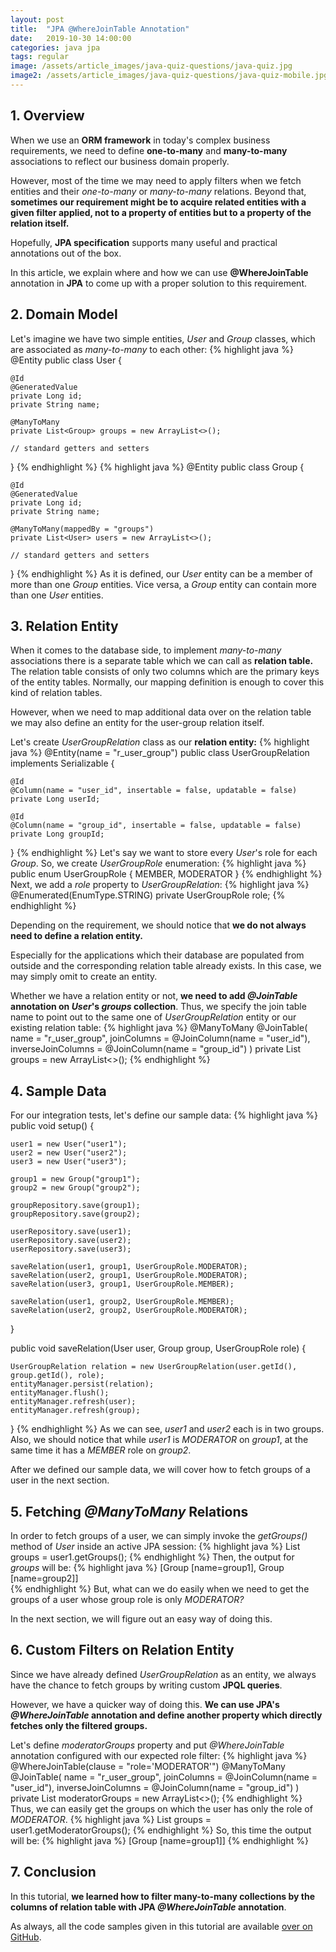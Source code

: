 ```yaml
---
layout: post
title:  "JPA @WhereJoinTable Annotation"
date:   2019-10-30 14:00:00
categories: java jpa
tags: regular
image: /assets/article_images/java-quiz-questions/java-quiz.jpg
image2: /assets/article_images/java-quiz-questions/java-quiz-mobile.jpg
---
```


## 1. Overview
When we use an **ORM framework** in today's complex business requirements, we need to define **one-to-many** and **many-to-many** associations to reflect our business domain properly.

However, most of the time we may need to apply filters when we fetch entities and their *one-to-many* or *many-to-many* relations. Beyond that, **sometimes our requirement might be to acquire related entities with a given filter applied, not to a property of entities but to a property of the relation itself.**

Hopefully, **JPA specification** supports many useful and practical annotations out of the box.

In this article, we explain where and how we can use **@WhereJoinTable** annotation in **JPA** to come up with a proper solution to this requirement.

## 2. Domain Model
Let's imagine we have two simple entities, *User* and *Group* classes, which are associated as *many-to-many* to each other:
{% highlight java %}
@Entity
public class User {

    @Id
    @GeneratedValue
    private Long id;
    private String name;

    @ManyToMany
    private List<Group> groups = new ArrayList<>();

    // standard getters and setters

}
{% endhighlight %}
{% highlight java %}
@Entity
public class Group {

    @Id
    @GeneratedValue
    private Long id;
    private String name;

    @ManyToMany(mappedBy = "groups")
    private List<User> users = new ArrayList<>();

    // standard getters and setters

}
{% endhighlight %}
As it is defined, our *User* entity can be a member of more than one *Group* entities. Vice versa, a *Group* entity can contain more than one *User* entities.

## 3. Relation Entity
When it comes to the database side, to implement *many-to-many* associations there is a separate table which we can call as **relation table.** The relation table consists of only two columns which are the primary keys of the entity tables. Normally, our mapping definition is enough to cover this kind of relation tables.

However, when we need to map additional data over on the relation table we may also define an entity for the user-group relation itself.

Let's create *UserGroupRelation* class as our **relation entity:**
{% highlight java %}
@Entity(name = "r_user_group")
public class UserGroupRelation implements Serializable {

    @Id
    @Column(name = "user_id", insertable = false, updatable = false)
    private Long userId;

    @Id
    @Column(name = "group_id", insertable = false, updatable = false)
    private Long groupId;

}
{% endhighlight %}
Let's say we want to store every *User*'s role for each *Group*. So, we create *UserGroupRole* enumeration:
{% highlight java %}
public enum UserGroupRole {
    MEMBER, MODERATOR
}
{% endhighlight %}
Next, we add a *role* property to *UserGroupRelation*:
{% highlight java %}
@Enumerated(EnumType.STRING)
private UserGroupRole role;
{% endhighlight %}

Depending on the requirement, we should notice that **we do not always need to define a relation entity.**

Especially for the applications which their database are populated from outside and the corresponding relation table already exists. In this case, we may simply omit to create an entity.

Whether we have a relation entity or not, **we need to add *@JoinTable* annotation on *User*'s *groups* collection**. Thus, we specify the join table name to point out to the same one of *UserGroupRelation* entity or our existing relation table:
{% highlight java %}
@ManyToMany
@JoinTable(
    name = "r_user_group",
    joinColumns = @JoinColumn(name = "user_id"),
    inverseJoinColumns = @JoinColumn(name = "group_id")
)
private List<Group> groups = new ArrayList<>();
{% endhighlight %}

## 4. Sample Data
For our integration tests, let's define our sample data:
{% highlight java %}
public void setup() {

    user1 = new User("user1");
    user2 = new User("user2");
    user3 = new User("user3");

    group1 = new Group("group1");
    group2 = new Group("group2");

    groupRepository.save(group1);
    groupRepository.save(group2);

    userRepository.save(user1);
    userRepository.save(user2);
    userRepository.save(user3);

    saveRelation(user1, group1, UserGroupRole.MODERATOR);
    saveRelation(user2, group1, UserGroupRole.MODERATOR);
    saveRelation(user3, group1, UserGroupRole.MEMBER);

    saveRelation(user1, group2, UserGroupRole.MEMBER);
    saveRelation(user2, group2, UserGroupRole.MODERATOR);

}

public void saveRelation(User user, Group group, UserGroupRole role) {

    UserGroupRelation relation = new UserGroupRelation(user.getId(), group.getId(), role);
    entityManager.persist(relation);
    entityManager.flush();
    entityManager.refresh(user);
    entityManager.refresh(group);

}
{% endhighlight %}
As we can see, *user1* and *user2* each is in two groups. Also, we should notice that while *user1* is *MODERATOR* on *group1*, at the same time it has a *MEMBER* role on *group2*.

After we defined our sample data, we will cover how to fetch groups of a user in the next section.

## 5. Fetching *@ManyToMany* Relations
In order to fetch groups of a user, we can simply invoke the *getGroups()* method of *User* inside an active JPA session:
{% highlight java %}
List<Group> groups = user1.getGroups();
{% endhighlight %}
Then, the output for *groups* will be:
{% highlight java %}
[Group [name=group1], Group [name=group2]]    
{% endhighlight %}
But, what can we do easily when we need to get the groups of a user whose group role is only *MODERATOR?*

In the next section, we will figure out an easy way of doing this.

## 6. Custom Filters on Relation Entity
Since we have already defined *UserGroupRelation* as an entity, we always have the chance to fetch groups by writing custom **JPQL queries**.

However, we have a quicker way of doing this. **We can use JPA's *@WhereJoinTable* annotation and define another property which directly fetches only the filtered groups.**

Let's define *moderatorGroups* property and put *@WhereJoinTable* annotation configured with our expected role filter:
{% highlight java %}
@WhereJoinTable(clause = "role='MODERATOR'")
@ManyToMany
@JoinTable(
	name = "r_user_group",
	joinColumns = @JoinColumn(name = "user_id"),
	inverseJoinColumns = @JoinColumn(name = "group_id")
)
private List<Group> moderatorGroups = new ArrayList<>();
{% endhighlight %}
Thus, we can easily get the groups on which the user has only the role of *MODERATOR*.
{% highlight java %}
List<Group> groups = user1.getModeratorGroups();
{% endhighlight %}
So, this time the output will be:
{% highlight java %}
[Group [name=group1]]
{% endhighlight %}

## 7. Conclusion
In this tutorial, **we learned how to filter many-to-many collections by the columns of relation table with JPA *@WhereJoinTable* annotation**.

As always, all the code samples given in this tutorial are available [over on GitHub](https://github.com).
